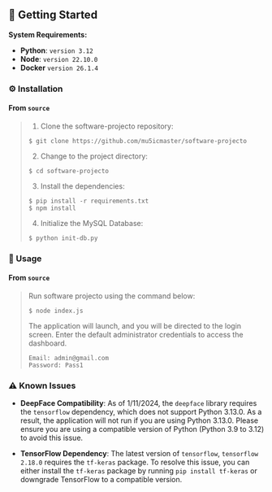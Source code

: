 ## 🚀 Getting Started

**System Requirements:**

* **Python**: `version 3.12`
* **Node**: `version 22.10.0`
* **Docker** `version 26.1.4`

### ⚙️ Installation

<h4>From <code>source</code></h4>

> 1. Clone the software-projecto repository:
>
> ```console
> $ git clone https://github.com/mu5icmaster/software-projecto
> ```
>
> 2. Change to the project directory:
> ```console
> $ cd software-projecto
> ```
>
> 3. Install the dependencies:
> ```console
> $ pip install -r requirements.txt
> $ npm install
> ```
>
> 4. Initialize the MySQL Database:
> ```console
> $ python init-db.py
> ```

### 🤖 Usage

<h4>From <code>source</code></h4>

> Run software projecto using the command below:
> ```console
> $ node index.js
> ```
> The application will launch, and you will be directed to the login screen. Enter the default administrator 
> credentials to access the 
> dashboard.
> ```console
> Email: admin@gmail.com
> Password: Pass1
> ```

### ⚠️ Known Issues

- **DeepFace Compatibility**: As of 1/11/2024, the `deepface` library requires the `tensorflow` dependency, which does not support Python 3.13.0. As a result, the application will not run if you are using Python 3.13.0. Please ensure you are using a compatible version of Python (Python 3.9 to 3.12) to avoid this issue.

- **TensorFlow Dependency**: The latest version of `tensorflow`, `tensorflow 2.18.0` requires the `tf-keras` package. To resolve this issue, you can either install the `tf-keras` package by running `pip install tf-keras` or downgrade TensorFlow to a compatible version.